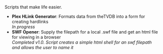 Scripts that make life easier.  
* **Plex HLink Generator**: Formats data from theTVDB into a form for creating hardlinks  
*In progress*  
* **SWF Opener**:				    Supply the filepath for a local .swf file and get an html file for viewing in a browser  
*Completed v1.0. Script creates a simple html shell for an swf filepath and allows the user to name it*
